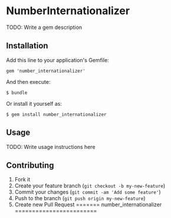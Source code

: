 # NumberInternationalizer

TODO: Write a gem description

## Installation

Add this line to your application's Gemfile:

    gem 'number_internationalizer'

And then execute:

    $ bundle

Or install it yourself as:

    $ gem install number_internationalizer

## Usage

TODO: Write usage instructions here

## Contributing

1. Fork it
2. Create your feature branch (`git checkout -b my-new-feature`)
3. Commit your changes (`git commit -am 'Add some feature'`)
4. Push to the branch (`git push origin my-new-feature`)
5. Create new Pull Request
=======
number_internationalizer
========================
